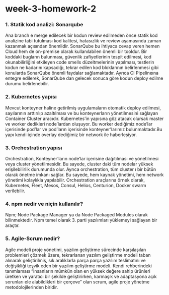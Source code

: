 # week-3-homework-2
### 1. Statik kod analizi: Sonarqube
Ana branch e merge edilecek bir kodun review edilmeden önce statik kod analizine tabi tutulması kod kalitesi, 
hatasızlık ve review aşamasında zaman kazanmak açısından önemlidir. SonarQube bu ihtiyaca cevap veren hemen Cloud hem de
on-premise olarak kullanılabilen önemli bir tooldur. Bir koddaki bugların bulunması, güvenlik zafiyetlerinin tespit 
edilmesi, kod okunabilirliğini etkileyen code smells düzeltmelerinin yapılması, testlerin kodun ne kadarını kapsadığı, 
tekrar edilen kod bloklarının belirlenmesi gibi konularda SonarQube önemli faydalar sağlamaktadır. Ayrıca CI Pipelineına 
entegre edilerek, SonarQube dan gelecek sonuca göre kodun deploy edilme durumu belirlenebilir.
### 2. Kubernetes yapısı
Mevcut konteyner haline getirilmiş uygulamaların otomatik deploy edilmesi, sayılarının arttırılıp azaltılması ve bu 
konteynerların yönetilmesini sağlayan Container Cluster aracıdır.
Kubernetes’in yapısına göz atacak olursak master ve worker dedikleri node’lardan oluşuyor. Bu worker dediğimiz node’lar 
içerisinde pod’lar ve pod’ların içerisinde konteyner’larımız bulunmaktadır.Bu yapı kendi içinde overlay dediğimiz bir 
network ile haberleşiyor. 
### 3. Orchestration yapısı
Orchestration, Konteyner’ların node’lar içerisine dağıtılması ve yönetilmesi veya cluster yönetilmesidir. Bu sayede, 
cluster daki tüm nodelar yüksek erişilebilirlik durumunda olur. Ayrıca orchestration, tüm cluster ı bir bütün olarak 
önetme imkanı sağlar. Bu sayede, hem kaynak yönetimi, hem network yönetimi kolaylıkla yapılabilir. Orchestration 
araçlarına örnek olarak, Kubernetes, Fleet, Mesos, Consul, Helios, Centurion, Docker swarm verilebilir.
### 4. npm nedir ve niçin kullanılır?
Npm; Node Package Manager ya da Node Packaged Modules olarak bilinmektedir. Npm temel olarak 3. parti yazılımları 
yüklemeyi sağlayan bir araçtır.
### 5. Agile-Scrum nedir?
Agile modeli proje yönetimi, yazılım geliştirme sürecinde karşılaşılan problemleri çözmek üzere, tekrarlanan yazılım 
geliştirme modeli taban alınarak geliştirilmiş, sık aralıklarla parça parça yazılım teslimatını ve değişikliği teşvik 
eden bir yazılım geliştirme modeli. Kendi rehberindeki tanımlaması “İnsanların mümkün olan en yüksek değere sahip 
ürünleri üretken ve yaratıcı bir şekilde geliştirirken, karmaşık ve adaptasyona açık sorunları ele alabildikleri bir 
çerçeve” olan scrum, agile proje yönetme metodolojilerinden biridir.

